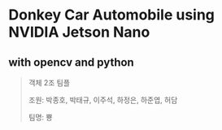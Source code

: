 Donkey Car Automobile using NVIDIA Jetson Nano
===
with opencv and python
---
>객체 2조 팀플
>
>조원: 박종호, 박태규, 이주석, 하정은, 하준엽, 허담
>
>팀명: 뿅
>
>